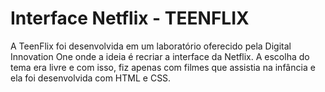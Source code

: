 # Interface Netflix - TEENFLIX

A TeenFlix foi desenvolvida em um laboratório oferecido pela Digital Innovation One onde a ideia é recriar a interface da Netflix. 
A escolha do tema era livre e com isso, fiz apenas com filmes que assistia na infância e ela foi desenvolvida com HTML e CSS.
